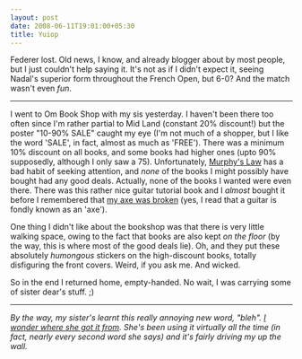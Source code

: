 ```yaml
---
layout: post
date: 2008-06-11T19:01:00+05:30
title: Yuiop
---
```


Federer lost. Old news, I know, and already blogger about by most people, but I just couldn't help saying it. It's not as if I didn't expect it, seeing Nadal's superior form throughout the French Open, but 6-0? And the match wasn't even *fun*.

***

I went to Om Book Shop with my sis yesterday. I haven't been there too often since I'm rather partial to Mid Land (constant 20% discount!) but the poster "10-90% SALE" caught my eye (I'm not much of a shopper, but I like the word 'SALE', in fact, almost as much as 'FREE'). There was a minimum 10% discount on all books, and some books had higher ones (upto 90% supposedly, although I only saw a 75). Unfortunately, [Murphy's Law][] has a bad habit of seeking attention, and *none* of the books I might possibly have bought had any good deals. Actually, none of the books I wanted were even there. There was this rather nice guitar tutorial book and I *almost* bought it before I remembered that [my axe was broken][1] (yes, I read that a guitar is fondly known as an 'axe').

One thing I didn't like about the bookshop was that there is very little walking space, owing to the fact that books are also kept *on the floor* (by the way, this is where most of the good deals lie). Oh, and they put these absolutely *humongous* stickers on the high-discount books, totally disfiguring the front covers. Weird, if you ask me. And wicked.

So in the end I returned home, empty-handed. No wait, I was carrying some of sister dear's stuff. ;)

***

*By the way, my sister's learnt this really annoying new word, "bleh". [I wonder where she got it from][2]. She's been using it virtually all the time (in fact, nearly every second word she says) and it's fairly driving my up the wall.*

[Murphy's Law]: http://en.wikipedia.org/wiki/Murphy%27s_law
[1]: http://blog.sahil.me/posts/why-hello/
[2]: http://theinimitablenidhi.blogspot.com/2008/06/bleh.html